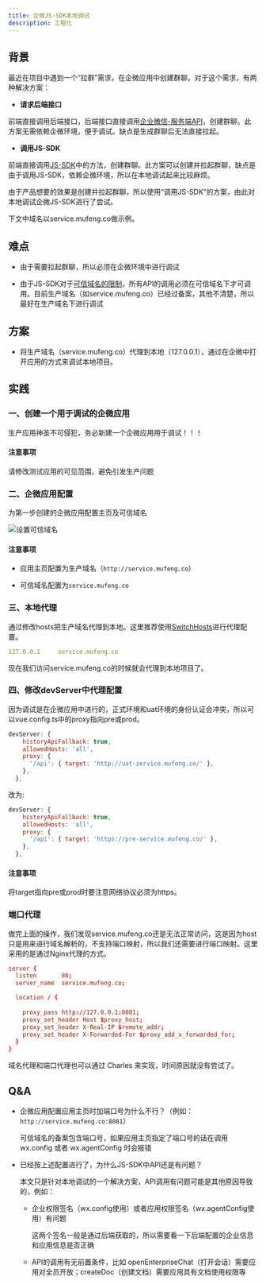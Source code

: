 ```yaml
---
title: 企微JS-SDK本地调试
description: 工程化
---
```


## 背景

最近在项目中遇到一个“拉群”需求，在企微应用中创建群聊。对于这个需求，有两种解决方案：  

* **请求后端接口**

前端直接调用后端接口，后端接口直接调用[企业微信-服务端API](https://developer.work.weixin.qq.com/document/path/91201)，创建群聊。此方案无需依赖企微环境，便于调试。缺点是生成群聊后无法直接拉起。

* **调用JS-SDK**

前端直接调用[JS-SDK](https://developer.work.weixin.qq.com/document/path/90546)中的方法，创建群聊。此方案可以创建并拉起群聊，缺点是由于调用JS-SDK，依赖企微环境，所以在本地调试起来比较麻烦。

由于产品想要的效果是创建并拉起群聊，所以使用“调用JS-SDK”的方案，由此对本地调试企微JS-SDK进行了尝试。

下文中域名以service.mufeng.co做示例。

## 难点

* 由于需要拉起群聊，所以必须在企微环境中进行调试

* 由于JS-SDK对于[可信域名的限制](https://developer.work.weixin.qq.com/document/path/90514)，所有API的调用必须在可信域名下才可调用。目前生产域名（如service.mufeng.co）已经过备案，其他不清楚，所以最好在生产域名下进行调试

## 方案

* 将生产域名（service.mufeng.co）代理到本地（127.0.0.1），通过在企微中打开应用的方式来调试本地项目。

## 实践

### 一、创建一个用于调试的企微应用

生产应用神圣不可侵犯，务必新建一个企微应用用于调试！！！

#### 注意事项

请修改测试应用的可见范围，避免引发生产问题

### 二、企微应用配置

为第一步创建的企微应用配置主页及可信域名

![设置可信域名](http://mufengtongxue.com/assets/images/blog_middle_engineering_set_domain.png)

#### 注意事项

* 应用主页配置为生产域名（`http://service.mufeng.co`）

* 可信域名配置为`service.mufeng.co`

### 三、本地代理

通过修改hosts把生产域名代理到本地。这里推荐使用[SwitchHosts](https://github.com/oldj/SwitchHosts/releases)进行代理配置。

```yaml
127.0.0.1     service.mufeng.co
```

现在我们访问service.mufeng.co的时候就会代理到本地项目了。

### 四、修改devServer中代理配置

因为调试是在企微应用中进行的，正式环境和uat环境的身份认证会冲突，所以可以vue.config.ts中的proxy指向pre或prod。

```javascript
devServer: {
    historyApiFallback: true,
    allowedHosts: 'all',
    proxy: {
      '/api': { target: 'http://uat-service.mufeng.co/' },
    },
  },
```

改为:

```javascript
devServer: {
    historyApiFallback: true,
    allowedHosts: 'all',
    proxy: {
      '/api': { target: 'https://pre-service.mufeng.co/' },
    },
  },
```

#### 注意事项

将target指向pre或prod时要注意网络协议必须为https。

### 端口代理

做完上面的操作，我们发现service.mufeng.co还是无法正常访问，这是因为host只是用来进行域名解析的，不支持端口映射，所以我们还需要进行端口映射。这里采用的是通过Nginx代理的方式。

```conf
server {
  listen       80;
  server_name  service.mufeng.co;

  location / {
      
    proxy_pass http://127.0.0.1:8081;
    proxy_set_header Host $proxy_host;
    proxy_set_header X-Real-IP $remote_addr;
    proxy_set_header X-Forwarded-For $proxy_add_x_forwarded_for;
  }
}
```

域名代理和端口代理也可以通过 Charles 来实现，时间原因就没有尝试了。

## Q&A

* 企微应用配置应用主页时加端口号为什么不行？（例如：`http://service.mufeng.co:8081`）

  可信域名的备案包含端口号，如果应用主页指定了端口号的话在调用 wx.config 或者 wx.agentConfig 时会报错

* 已经按上述配置进行了，为什么JS-SDK中API还是有问题？

  本文只是针对本地调试的一个解决方案，API调用有问题可能是其他原因导致的，例如：
  
  * 企业权限签名（wx.config使用）或者应用权限签名（wx.agentConfig使用）有问题

    这两个签名一般是通过后端获取的，所以需要看一下后端配置的企业信息和应用信息是否正确

  * API的调用有无前置条件，比如 openEnterpriseChat（打开会话）需要应用对全员开放；createDoc（创建文档）需要应用具有文档使用权限等
